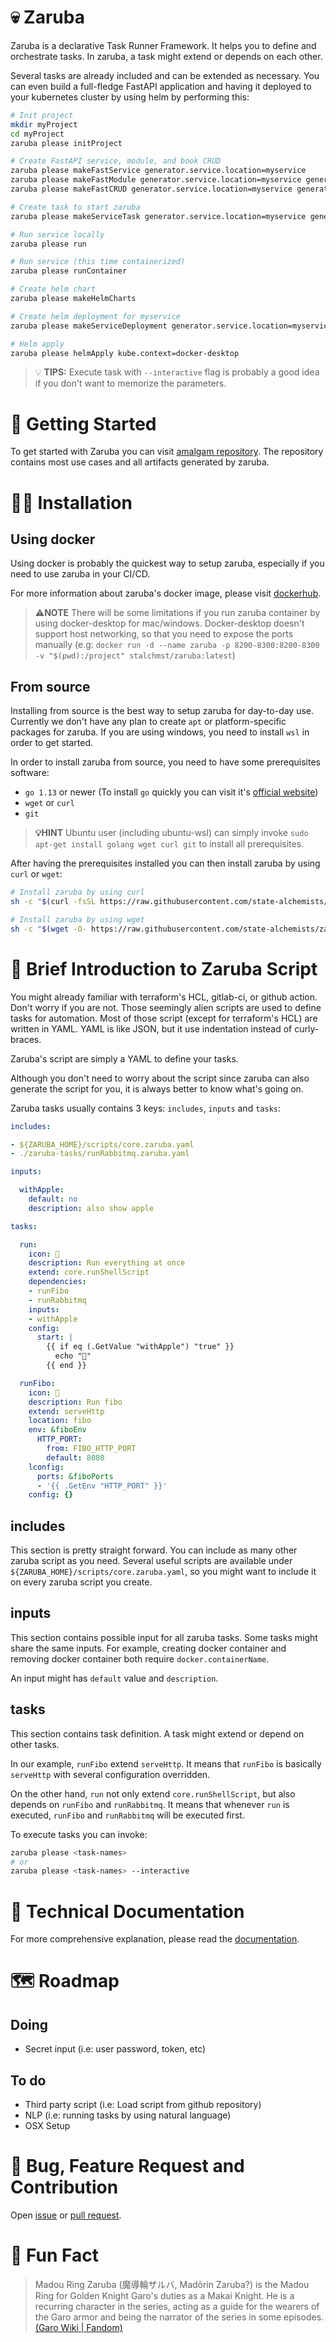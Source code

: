 # 💀 Zaruba 

Zaruba is a declarative Task Runner Framework. It helps you to define and orchestrate tasks. In zaruba, a task might extend or depends on each other.

Several tasks are already included and can be extended as necessary. You can even build a full-fledge FastAPI application and having it deployed to your kubernetes cluster by using helm by performing this:

```sh
# Init project
mkdir myProject
cd myProject
zaruba please initProject

# Create FastAPI service, module, and book CRUD
zaruba please makeFastService generator.service.location=myservice
zaruba please makeFastModule generator.service.location=myservice generator.module.name=mymodule
zaruba please makeFastCRUD generator.service.location=myservice generator.module.name=mymodule generator.crud.entity=book generator.crud.fields=title,author,synopsis

# Create task to start zaruba
zaruba please makeServiceTask generator.service.location=myservice generator.service.type=fastapi

# Run service locally
zaruba please run

# Run service (this time containerized)
zaruba please runContainer

# Create helm chart
zaruba please makeHelmCharts

# Create helm deployment for myservice
zaruba please makeServiceDeployment generator.service.location=myservice

# Helm apply
zaruba please helmApply kube.context=docker-desktop
```

> 💡 __TIPS:__ Execute task with `--interactive` flag is probably a good idea if you don't want to memorize the parameters.

# 🏁 Getting Started

To get started with Zaruba you can visit [amalgam repository](https://github.com/goFrendiAsgard/amalgam). The repository contains most use cases and all artifacts generated by zaruba.

# 👨‍💻 Installation

## Using docker

Using docker is probably the quickest way to setup zaruba, especially if you need to use zaruba in your CI/CD.

For more information about zaruba's docker image, please visit [dockerhub](https://hub.docker.com/repository/docker/stalchmst/zaruba).

> **⚠️NOTE** There will be some limitations if you run zaruba container by using docker-desktop for mac/windows. Docker-desktop doesn't support host networking, so that you need to expose the ports manually (e.g: `docker run -d --name zaruba -p 8200-8300:8200-8300 -v "$(pwd):/project" stalchmst/zaruba:latest`)

## From source

Installing from source is the best way to setup zaruba for day-to-day use. Currently we don't have any plan to create `apt` or platform-specific packages for zaruba. If you are using windows, you need to install `wsl` in order to get started.

In order to install zaruba from source, you need to have some prerequisites software:

* `go 1.13` or newer (To install `go` quickly you can visit it's [official website](https://golang.org/doc/install))
* `wget` or `curl`
* `git`

> **💡HINT** Ubuntu user (including ubuntu-wsl) can simply invoke `sudo apt-get install golang wget curl git` to install all prerequisites.

After having the prerequisites installed you can then install zaruba by using `curl` or `wget`:

```sh
# Install zaruba by using curl
sh -c "$(curl -fsSL https://raw.githubusercontent.com/state-alchemists/zaruba/master/install.sh)"

# Install zaruba by using wget
sh -c "$(wget -O- https://raw.githubusercontent.com/state-alchemists/zaruba/master/install.sh)"
```

# 📜 Brief Introduction to Zaruba Script

You might already familiar with terraform's HCL, gitlab-ci, or github action. Don't worry if you are not. Those seemingly alien scripts are used to define tasks for automation. Most of those script (except for terraform's HCL) are written in YAML. YAML is like JSON, but it use indentation instead of curly-braces.

Zaruba's script are simply a YAML to define your tasks.

Although you don't need to worry about the script since zaruba can also generate the script for you, it is always better to know what's going on.

Zaruba tasks usually contains 3 keys: `includes`, `inputs` and `tasks`:

```yaml
includes:

- ${ZARUBA_HOME}/scripts/core.zaruba.yaml
- ./zaruba-tasks/runRabbitmq.zaruba.yaml

inputs:

  withApple:
    default: no    
    description: also show apple

tasks:

  run:
    icon: 🚅
    description: Run everything at once
    extend: core.runShellScript
    dependencies:
    - runFibo
    - runRabbitmq
    inputs:
    - withApple
    config:
      start: |
        {{ if eq (.GetValue "withApple") "true" }}
          echo "🍎"
        {{ end }}

  runFibo:
    icon: 📜
    description: Run fibo
    extend: serveHttp
    location: fibo
    env: &fiboEnv
      HTTP_PORT:
        from: FIBO_HTTP_PORT
        default: 8080
    lconfig:
      ports: &fiboPorts
      - '{{ .GetEnv "HTTP_PORT" }}'
    config: {}

```

## includes

This section is pretty straight forward. You can include as many other zaruba script as you need. Several useful scripts are available under `${ZARUBA_HOME}/scripts/core.zaruba.yaml`, so you might want to include it on every zaruba script you create.

## inputs

This section contains possible input for all zaruba tasks. Some tasks might share the same inputs. For example, creating docker container and removing docker container both require `docker.containerName`.

An input might has `default` value and `description`.

## tasks

This section contains task definition. A task might extend or depend on other tasks.

In our example, `runFibo` extend `serveHttp`. It means that `runFibo` is basically `serveHttp` with several configuration overridden.

On the other hand, `run` not only extend `core.runShellScript`, but also depends on `runFibo` and `runRabbitmq`. It means that whenever `run` is executed, `runFibo` and `runRabbitmq` will be executed first.

To execute tasks you can invoke:

```sh
zaruba please <task-names>
# or
zaruba please <task-names> --interactive
```


# 📁 Technical Documentation

For more comprehensive explanation, please read the [documentation](docs/Documentation.md).

# 🗺️ Roadmap

## Doing

* Secret input (i.e: user password, token, etc)

## To do

* Third party script (i.e: Load script from github repository)
* NLP (i.e: running tasks by using natural language)
* OSX Setup

# 🐞 Bug, Feature Request and Contribution

Open [issue](https://github.com/state-alchemists/zaruba/issues) or [pull request](https://github.com/state-alchemists/zaruba/pulls).


# 🎉 Fun Fact

> Madou Ring Zaruba (魔導輪ザルバ, Madōrin Zaruba?) is the Madou Ring for Golden Knight Garo's duties as a Makai Knight. He is a recurring character in the series, acting as a guide for the wearers of the Garo armor and being the narrator of the series in some episodes. [(Garo Wiki | Fandom)](https://garoseries.fandom.com/wiki/Zaruba)
